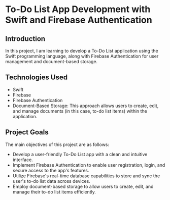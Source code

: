 #  To-Do List App Development with Swift and Firebase Authentication

## Introduction
In this project, I am learning to develop a To-Do List application using the Swift programming language, 
along with Firebase Authentication for user management and document-based storage.

## Technologies Used
- Swift
- Firebase
- Firebase Authentication
- Document-Based Storage: This approach allows users to create, edit, and manage documents (in this case, to-do list items) within the application.

## Project Goals
The main objectives of this project are as follows:
- Develop a user-friendly To-Do List app with a clean and intuitive interface.
- Implement Firebase Authentication to enable user registration, login, and secure access to the app's features.
- Utilize Firebase's real-time database capabilities to store and sync the user's to-do list data across devices.
- Employ document-based storage to allow users to create, edit, and manage their to-do list items efficiently.


